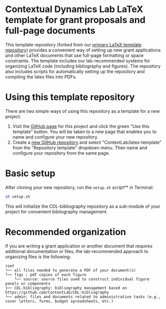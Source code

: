 # Contextual Dynamics Lab LaTeX template for grant proposals and full-page documents

This template repository (forked from our [primary LaTeX template repository](https://github.com/ContextLab/latex-base)) provides a convenient way of setting up new grant applications and other LaTeX documents that use full-page formatting or space constraints.  The template includes our lab-recommended systems for organizing LaTeX code (including bibliography and figures). The repository also includes scripts for automatically setting up the repository and compiling the latex files into PDFs.

# Using this template repository

There are two simple ways of using this repository as a template for a new project:

1. Visit the [GitHub page](https://github.com/ContextLab/latex-base) for this project and click the green "Use this template" button.  You will be taken to a new page that enables you to name and configure your new repository.
2. Create a [new GitHub repository](https://github.com/new) and select "ContextLab/latex-template" from the "Repository template" dropdown menu.  Then name and configure your repository from the same page.

# Basic setup

After cloning your new repository, run the `setup.sh` script** in Terminal:
```bash
sh setup.sh
```
This will initialize the CDL-bibliography repository as a sub-module of your project for convenient bibliography management.

# Recommended organization

If you are writing a grant application or another document that requires additional documentation or files, the lab-recommended approach to organizing files is the following:
```
root
└── all files needed to generate a PDF of your document(s)
└── figs : pdf copies of each figure
    └── source: source files used to construct individual figure panels or components
├── CDL-bibliography: bibliography management based on https://github.com/ContextLab/CDL-bibliography
└── admin: files and documents related to administrative tasks (e.g., cover letters, forms, budget spreadsheets, etc.)  
```
